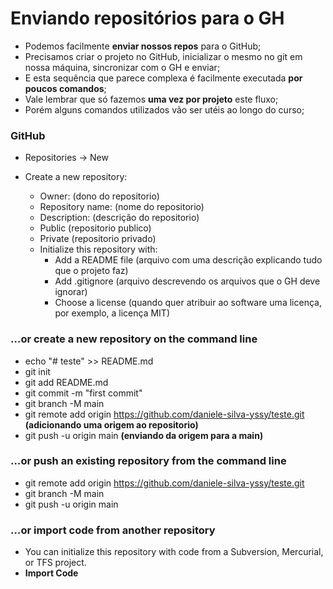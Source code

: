 # Enviando repositórios para o GH

- Podemos facilmente **enviar nossos repos** para o GitHub;
- Precisamos criar o projeto no GitHub, inicializar o mesmo no git em nossa máquina, sincronizar com o GH e enviar;
- E esta sequência que parece complexa é facilmente executada **por poucos comandos**;
- Vale lembrar que só fazemos **uma vez por projeto** este fluxo;
- Porém alguns comandos utilizados vão ser utéis ao longo do curso;

### GitHub
- Repositories -> New 

- Create a new repository:
    - Owner: (dono do repositorio)
    - Repository name: (nome do repositorio)
    - Description: (descrição do repositorio)
    - Public (repositorio publico)
    - Private (repositorio privado)
    - Initialize this repository with:
        - Add a README file (arquivo com uma descrição explicando tudo que o projeto faz)
        - Add .gitignore (arquivo descrevendo os arquivos que o GH deve ignorar)
        - Choose a license (quando quer atribuir ao software uma licença, por exemplo, a licença MIT)

### …or create a new repository on the command line
- echo "# teste" >> README.md
- git init
- git add README.md
- git commit -m "first commit"
- git branch -M main
- git remote add origin https://github.com/daniele-silva-yssy/teste.git __(adicionando uma origem ao repositorio)__
- git push -u origin main __(enviando da origem para a main)__

### …or push an existing repository from the command line
- git remote add origin https://github.com/daniele-silva-yssy/teste.git
- git branch -M main
- git push -u origin main

### …or import code from another repository
- You can initialize this repository with code from a Subversion, Mercurial, or TFS project.
- __Import Code__

